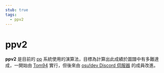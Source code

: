 ```yaml
---
stub: true
tags:
  - ppv2
---
```


# ppv2

**ppv2** 是目前的 [pp](/wiki/Performance_points) 系統使用的演算法，目標為計算出此成績於圖譜中有多難達成，一開始由 [Tom94](https://osu.ppy.sh/users/1857058) 實行，但後來由 [osu!dev Discord 伺服器](/wiki/Community/osu!dev_Discord_server) 的成員改進。

<!--TODO: Link a lot of stuff and add formulas for the algorithm itself-->

